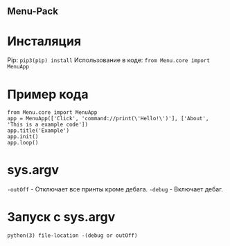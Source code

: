 ## Menu-Pack
# Инсталяция
Pip:
`pip3(pip) install`
Использование в коде:
`from Menu.core import MenuApp`
# Пример кода
```
from Menu.core import MenuApp
app = MenuApp(['Click', 'command://print(\'Hello!\')'], ['About', 'This is a example code'])
app.title('Example')
app.init()
app.loop()
```
# sys.argv
`-outOff` - Отключает все принты кроме дебага.
`-debug` - Включает дебаг.
# Запуск с sys.argv
`python(3) file-location -(debug or outOff)`

